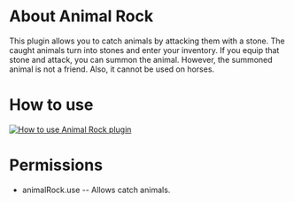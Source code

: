 # About Animal Rock
This plugin allows you to catch animals by attacking them with a stone. The caught animals turn into stones and enter your inventory. If you equip that stone and attack, you can summon the animal. However, the summoned animal is not a friend. Also, it cannot be used on horses.

# How to use
[![How to use Animal Rock plugin](http://img.youtube.com/vi/UEnWHJrwB-A/0.jpg)](https://www.youtube.com/watch?v=UEnWHJrwB-A)

# Permissions
* animalRock.use -- Allows catch animals.


